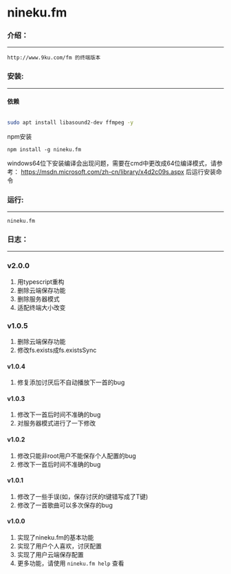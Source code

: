 nineku.fm
=================

### 介绍：

----------------------------

`http://www.9ku.com/fm 的终端版本`


### 安装:

---------------------------------------


#### 依赖

``` sh

sudo apt install libasound2-dev ffmpeg -y

```


npm安装

    npm install -g nineku.fm

windows64位下安装编译会出现问题，需要在cmd中更改成64位编译模式，请参考：
https://msdn.microsoft.com/zh-cn/library/x4d2c09s.aspx
后运行安装命令

### 运行:

---------------------------------

`nineku.fm`

### 日志：

-----------------------------

### v2.0.0
1. 用typescript重构
2. 删除云端保存功能
3. 删除服务器模式
4. 适配终端大小改变

### v1.0.5
1. 删除云端保存功能
2. 修改fs.exists成fs.existsSync

#### v1.0.4
1. 修复添加讨厌后不自动播放下一首的bug

#### v1.0.3
1. 修改下一首后时间不准确的bug
2. 对服务器模式进行了一下修改

#### v1.0.2
1. 修改只能非root用户不能保存个人配置的bug
2. 修改下一首后时间不准确的bug

#### v1.0.1
1. 修改了一些手误(如，保存讨厌的t键错写成了T键)
2. 修改了一首歌曲可以多次保存的bug

#### v1.0.0
1. 实现了nineku.fm的基本功能
2. 实现了用户个人喜欢，讨厌配置
3. 实现了用户云端保存配置
4. 更多功能，请使用 `nineku.fm help` 查看
